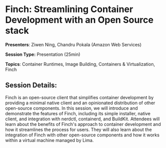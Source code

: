 # Finch: Streamlining Container Development with an Open Source stack 

**Presenters**: Ziwen Ning, Chandru Pokala (Amazon Web Services)

**Session Type:** Presentation (25min)

**Topics**: Container Runtimes, Image Building, Containers & Virtualization, Finch

## Session Details:

Finch is an open-source client that simplifies container development by providing a minimal native client and an opinionated distribution of other open-source components. In this session, we will introduce and demonstrate the features of Finch, including its simple installer, native client, and integration with nerdctl, containerd, and BuildKit. Attendees will learn about the benefits of Finch's approach to container development and how it streamlines the process for users. They will also learn about the integration of Finch with other open-source components and how it works within a virtual machine managed by Lima.
